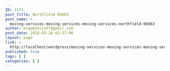 ```yaml
---
ID: 2171
post_title: Northfield 05663
post_name: >
  moving-services-moving-services-moving-services-northfield-05663
author: mrgabonijeff@gmail.com
post_date: 2018-03-28 01:37:06
layout: page
link: >
  http://localhost/wordpress/moving-services-moving-services-moving-services-northfield-05663/
published: true
tags: [ ]
categories: [ ]
---
```

